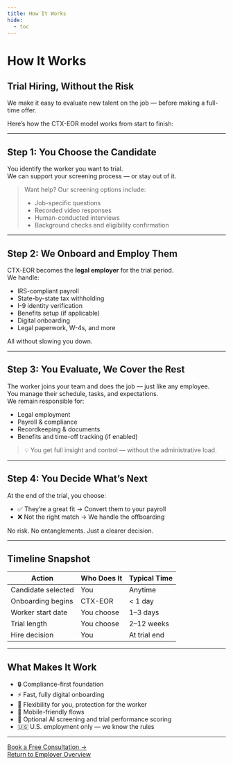 ```yaml
---
title: How It Works
hide:
  - toc
---
```


# How It Works

## Trial Hiring, Without the Risk

We make it easy to evaluate new talent on the job — before making a full-time offer.

Here’s how the CTX-EOR model works from start to finish:

---

## Step 1: You Choose the Candidate

You identify the worker you want to trial.  
We can support your screening process — or stay out of it.

> Want help? Our screening options include:
> - Job-specific questions
> - Recorded video responses
> - Human-conducted interviews
> - Background checks and eligibility confirmation

---

## Step 2: We Onboard and Employ Them

CTX-EOR becomes the **legal employer** for the trial period.  
We handle:

- IRS-compliant payroll  
- State-by-state tax withholding  
- I-9 identity verification  
- Benefits setup (if applicable)  
- Digital onboarding  
- Legal paperwork, W-4s, and more

All without slowing you down.

---

## Step 3: You Evaluate, We Cover the Rest

The worker joins your team and does the job — just like any employee.  
You manage their schedule, tasks, and expectations.  
We remain responsible for:

- Legal employment  
- Payroll & compliance  
- Recordkeeping & documents  
- Benefits and time-off tracking (if enabled)

> 💡 You get full insight and control — without the administrative load.

---

## Step 4: You Decide What’s Next

At the end of the trial, you choose:

- ✅ They’re a great fit → Convert them to your payroll  
- ❌ Not the right match → We handle the offboarding

No risk. No entanglements. Just a clearer decision.

---

## Timeline Snapshot

| Action | Who Does It | Typical Time |
|--------|-------------|--------------|
| Candidate selected | You | Anytime |
| Onboarding begins | CTX-EOR | < 1 day |
| Worker start date | You choose | 1–3 days |
| Trial length | You choose | 2–12 weeks |
| Hire decision | You | At trial end |

---

## What Makes It Work

- 🔒 Compliance-first foundation  
- ⚡ Fast, fully digital onboarding  
- 🤝 Flexibility for you, protection for the worker  
- 📱 Mobile-friendly flows  
- 🧠 Optional AI screening and trial performance scoring  
- 🇺🇸 U.S. employment only — we know the rules

---

[Book a Free Consultation →](#)  
[Return to Employer Overview](employer-overview.md)
